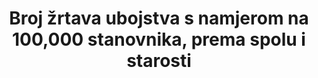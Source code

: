 ﻿---
title: >-
  Broj žrtava ubojstva s namjerom na 100,000 stanovnika, prema spolu i starosti
permalink: /16-1-1/
sdg_goal: 16
layout: indicator
indicator: 16.1.1
indicator_variable: est_vctm_hmcd_  per_100k
graph: longitudinal
graph_type_description: Line  graph
graph_status_notes: Graphed
variable_description: null
variable_notes: null
un_designated_tier: '1'
un_custodial_agency: 'UNODC,  WHO  (Partnering  Agencies:DESA  Population  Division)'
target_id: '16.1'
has_metadata: true
source_agency_survey_dataset: FBI  Uniform  Crime  Reporting  Program  Data  Collection
source_title: null
source_url: "https://ucr.fbi.gov/crime-in-the-u.s/2015/crime-in-the-u.s.-2015\t\t\t\t\t\t\t"
source_notes: null
international_and_national_references: "https://ucr.fbi.gov/crime-in-the-u.s/2015/crime-in-the-u.s.-2015\t\t\t\t\t\t\t"
published: true
rationale_interpretation: >-
  UNODC: @@ Ovaj indikator se koristi na nacionalnoj i međunarodnoj razini za mjerenje najekstremnijeg oblika nasilnog zločina i također izravno ukazuje na nedostatak sigurnosti. Sigurnost od nasilja je preduvjet kako bi pojedinci uživali u sigurnom i aktivnom životu te za slobodan razvoj društava i gospodarstava. Ubojstava s namjerom pojavljuju se u svim zemljama svijeta i ovaj indikator ima globalnu primjenjivost. Praćenje pojavnosti ubojstava s namjerom je nužno za bolju procjenu njihovih uzroka, povoda i posljedica i, dugoročno, za razvoj djelotvornih preventivnih mjera.@@ Ako su podaci pravilno raščlanjeni (sukladno preporuci ICCS-a), indikator može identificirati različite vrste nasilja povezane s ubojstvom: međuljudske (uključuje partnersko i obiteljsko nasilje), zločin (uključuje organizirani zločin i druge oblike zločinačkih aktivnosti) i političke ( uključujući terorizam, zločin iz mržnje).@@ Interpretacija ovog indikatora je jasna i za ne-specijalizirane korisnike.@@ Cilj 16 TST radne grupe: Kao što je naprijed opisano, ovaj kompozitni indikator sastoji se od dvaju oblika nasilnih smrti. Ubojstava s namjerom pojavljuju se u svim zemljama svijeta i globalno su primjenjiva, dok se smrtni slučajevi povezani sa sukobom javljaju u zemljama s trenutnim sukobima/ ratovima. Mir je puno širi koncept nego nasilna smrt, međutim, vrlo je teško mjeriti mnoge aspekte mira (prijetnje i strah od nasilja, nesigurnost i drugi oblici nasilja, uključujući nanošenje štete ljudima i imovini). Smrti nastale uslijed nasilja su univerzalne i lako razumljive, učestalo se prate i usporedive su s manjim odstupanjima u tumačenju, uglavnom zbog konačnosti smrti. Praćenje ubojstava s namjerom je nužno za bolje utvrđivanje njihovih uzroka i posljedica i, dugoročno, za razvoj učinkovitih preventivnih mjera. Temelje se na statističkim podacima koje redovito proizvode tijela za provedbu zakona i/ili ustanove za javno zdravstvo, s visokim stupnjem međunarodne usporedivosti. Smrtni slučajevi povezani sa sukobima mjere direktan utjecaj sukoba na stanovništvo u smislu gubitka ljudskih života.


                                                                                                  
goal_meta_link: 'http://unstats.un.org/sdgs/files/metadata-compilation/Metadata-Goal-16.pdf'
goal_meta_link_page: 2
indicator_name: >-
  Broj žrtava ubojstva s namjerom na 100,000 stanovnika, prema spolu i starosti
target: Svugdje značajno smanjiti sve oblike nasilja i s njime povezane stope smrtnosti
actual_indicator_available: "Estimated  number  of  victims  of  intentional  homicide  per  100,000  population,  Estimated  number  of  victims  of  intentional  homicide  by  sex  and  age\t\t\t\t\t\t\t\t\t\t\t\t\t"
actual_indicator_available_description: >-
  Estimated  number  of  victims  of  intentional  homicide  per  100,000  population,  Estimated  number  of  victims  of  intentional  homicide  by  sex  and  age
periodicity: "Annual\t\t\t\t\t\t\t"
time_period: N/A
unit_of_measure: "Estimated  volume  number  and  rate  per  100,000\t\t\t\t\t\t\t"
disaggregation_categories: N/A
disaggregation_geography: "National\t\t\t\t\t\t\t"
date_of_national_source_publication: Annual
source_agency_staff_name: N/A
source_agency_staff_email: CRIMESTATSINFO@ic.fbi.gov
indicator_definition: "UNODC: Ubojstvo s namjerom se definira kao nezakonita smrt nanesena od strane osobe sa namjerom da prouzroči smrt ili nanese ozbiljne ozljede (Izvor: Ured Ujedinjenih naroda za drogu i kriminal- International  Classification  of  Crime  for  Statistical  Purposes,  ICCS  2015); stopa je definirana kao ukupni broj žrtava ubojstva s namjerom podijeljen sa ukupnim brojem stanovnika, izražen na 100,000 stanovnika. Iz Cilja  16  TST  Radne grupe: ovaj kompozitni indikator sastavljen je od dva parametra, smrti kao posljedice ubojstva s namjerom i smrti kao posljedice sukoba u svrhu mjerenja /mira/ uvažavajući cilj 1 / „Svugdje značajno smanjiti sve oblike nasilja i s nasiljem povezane smrti./“ 
Stope ubojstva s namjerom i smrti kao posljedice sukoba trebaju se iskazivati odvojeno jer bi njihovo spajanje u jedan indikator moglo dovesti do miješanja dva zasebna fenomena s različitim uzrocima kao i različite stupnjeve preciznosti kod mjerenja. Ipak, oni su međusobno korisni jer se nadopunjuju, isključivi su i ne preklapaju se (npr. njihovo spajanje ne udvostručuje nasilne smrti). Ubojstvo s namjerom se definira kao nezakonita smrt nanesena od strane osobe sa namjerom da prouzroči smrt ili nanese ozbiljne ozljede (Izvor:  Ured Ujedinjenih naroda za drogu i kriminal- International  Classification  of  Crime  for  Statistical  Purposes,  ICCS  2015). Preporuka ICCS-a je da ubojstvo s namjerom uključuje: / ubojstvo/  ubojstvo iz časti/ ozbiljan napad koje je doveo do smrti/ smrt kao posljedicu terorizma/ ubojstvo povezano sa mirazom/ ubojstvo žena/ ubojstvo djece /  ubojstvo na mah/ smaknuća bez provedbe sudskog postupka/ ubojstva uzrokovana prekomjernom silom od strane tijela za provedbu zakona/ službeno potvrđene smrti koje se odnose na smrti uzrokovane sukobom zaraćenih strana, uključujući, ali ne ograničavajući se na, one uzrokovane tradicionalnim sukobima  i bombardiranjem (smrti povezane sa bitkama ). Pojam „smrt u sukobu“ je širi nego pojam „smrt povezana sa bitkom“ jer uključuje ubojstva koja se odnose na ratne zločine, kao što su ciljanje civila ili vojne napade, ubojstva povezana sa sukobom (ali nisu praćena borbom između zaraćenih strana) kao što su jednostrana ubojstva, pogromi i genocidi. Slijedeći definiciju ICCS-a, smrti koje su rezultat terorizma trebaju biti uključena u ubojstva s namjerom. Za ubojstva s namjerom i smrti u sukobu, stope su definirane kao ukupni broj umrlih u kalendarskoj godini podijeljene s ukupnim brojem stanovnika u toj godini, izražene na 100,000 stanovnika.
Nazivnik (100.000 stanovnika) je globalno usvojen od strane tijela za provedbu zakona kao standard za usporedivo mjerenje.
"
us_method_of_computation: >-
  These  tables  contain  statistics  for  the  entire  United  States.  Because  not  all  law  enforcement  agencies  provide  data  for  complete  reporting  periods,  the  FBI  estimated  crime  numbers  in  these  presentations.  The  FBI  computes  estimates  for  participating  agencies  that  do  not  provide  12  months  of  complete  data.  For  agencies  supplying  3  to  11  months  of  data,  the  national  UCR  Program  estimates  for  the  missing  data  by  following  a  standard  estimation  procedure  using  the  data  provided  by  the  agency.  If  an  agency  has  supplied  less  than  3  months  of  data,  the  FBI  computes  estimates  by  using  the  known  crime  figures  of  similar  areas  within  a  state  and  assigning  the  same  proportion  of  crime  volumes  to  nonreporting  agencies.  The  estimation  process  considers  the  following:  population  size  covered  by  the  agency;  type  of  jurisdiction,  e.g.,  police  department  versus  sheriff’s  office;  and  geographic  location.  Much  of  the  data  presented  in  the  Crime  in  the  United  States  publication  are  obtained  from  the  Monthly  Return  of  Offenses  Known  to  Police  form  which  is  required  to  participate  in  the  FBI  UCR  Program.  Data  sited  from  the  FBI  UCR  Program’s  website  regarding  the  age  and  sex  of  a  victim  of  homicide  is  obtained  from  the  Supplementary  Homicide  Report  (SHR).  The  SHR  provides  additional  details  surrounding  the  homicide  such  as  victim  and  offender  age,  sex,  and  race,  type  of  weapon,  circumstance  during  a  homicide,  and  the  relationship  of  the  victim  to  the  offender.  The  SHR  is  not  required  for  participation  in  the  program.  Murder  victims  with  unknown  age  and/or  sex  are  not  included  in  this  table.  To  calculate  the  estimated  number  of  males,  females,  and  age  of  the  victim,  the  percent  distribution  was  figured  using  data  supplied  to  the  national  UCR  Program  on  the  SHR.  The  resulting  figure  was  then  applied  to  the  total  estimated  number  of  homicides  for  the  nation.  The  homicide  rate,  defined  as  the  number  of  offenses  per  100,000  population,  is  derived  by  first  dividing  the  nation’s  population  by  100,000  and  then  dividing  the  number  of  offenses  by  the  resulting  figure.
graph_title: 'Estimated  number  of  US  victims  of  intentional  homicide  per  100,000  population'  

---